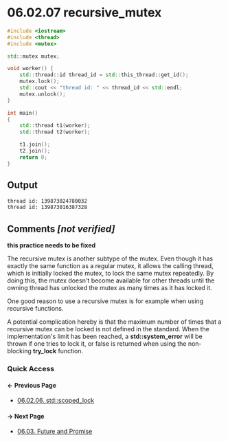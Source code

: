 # 06.02.07 recursive_mutex

```cxx
#include <iostream>
#include <thread>
#include <mutex>

std::mutex mutex;

void worker() {
    std::thread::id thread_id = std::this_thread::get_id();
    mutex.lock();
    std::cout << "thread id: " << thread_id << std::endl;
    mutex.unlock();
}

int main()
{
    std::thread t1(worker);
    std::thread t2(worker);

    t1.join();
    t2.join();
    return 0;
}

```

## Output

```txt
thread id: 139873024780032
thread id: 139873016387328
```

## Comments *[not verified]*

**this practice needs to be fixed**

The recursive mutex is another subtype of the mutex. Even though it has exactly the same function as a regular mutex, it allows the calling thread, which is initially locked the mutex, to lock the same mutex repeatedly. By doing this, the mutex doesn't become available for other threads until the owning thread has unlocked the mutex as many times as it has locked it.

One good reason to use a recursive mutex is for example when using recursive functions.

A potential complication hereby is that the maximum number of times that a recursive mutex can be locked is not defined in the standard. When the implementation's limit has been reached, a **std::system_error** will be thrown if one tries to lock it, or false is returned when using the non-blocking **try_lock** function.

### Quick Access

<div class="previous_page pagination">

#### &#8592; Previous Page

* [06.02.06. std::scoped_lock](./../../06.multithreading/02.mutex/06.scoped-lock.md)

</div>
<div class="next_page pagination">

#### &#8594; Next Page

* [06.03. Future and Promise](./../../06.multithreading/03.future/README.md)

</div>
